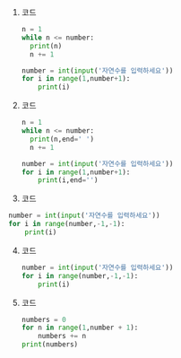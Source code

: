 1. 코드

   ```py
   n = 1
   while n <= number:
     print(n)
     n += 1
   ```

   ```python
   number = int(input('자연수를 입력하세요'))
   for i in range(1,number+1):
       print(i)
   ```

   

2. 코드 

   ```py
   n = 1
   while n <= number:
     print(n,end=' ')
     n += 1
   ```

   ```python
   number = int(input('자연수를 입력하세요'))
   for i in range(1,number+1):
       print(i,end='')
   ```

   

3.  코드

   ```py
   number = int(input('자연수를 입력하세요'))
   for i in range(number,-1,-1):
       print(i)
   ```



4. 코드

   ```py
   number = int(input('자연수를 입력하세요'))
   for i in range(number,-1,-1):
       print(i)
   ```

   

5. 코드

   ```py
   numbers = 0
   for n in range(1,number + 1):
       numbers += n
   print(numbers)
   ```

   

